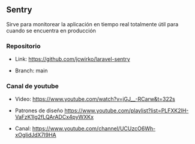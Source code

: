 ## Sentry
Sirve para monitorear la aplicación en tiempo real totalmente útil para cuando se encuentra
en producción

### Repositorio 

* Link: https://github.com/jcwirko/laravel-sentry

* Branch: main
  
### Canal de youtube

* Video: https://www.youtube.com/watch?v=jGJ__-RCarw&t=322s

* Patrones de diseño https://www.youtube.com/playlist?list=PLFXK2lH-VaFzK1Ig2fLQArADCx4pyWXKx

* Canal: https://www.youtube.com/channel/UCUzcO6Wh-xOgIidJdX7I9HA